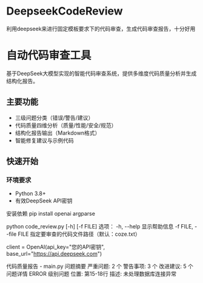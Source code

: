 # DeepseekCodeReview
利用deepseek来进行固定模板要求下的代码审查，生成代码审查报告，十分好用

# 自动代码审查工具

基于DeepSeek大模型实现的智能代码审查系统，提供多维度代码质量分析并生成结构化报告。

## 主要功能
- 三级问题分类（错误/警告/建议）
- 代码质量四维分析（质量/性能/安全/规范）
- 结构化报告输出（Markdown格式）
- 智能修复建议与示例代码

## 快速开始

### 环境要求
- Python 3.8+
- 有效DeepSeek API密钥

安装依赖
pip install openai argparse

python code_review.py [-h] [-f FILE]
选项：
-h, --help 显示帮助信息
-f FILE, --file FILE 指定要审查的代码文件路径（默认：coze.txt）


client = OpenAI(api_key="您的API密钥", base_url="https://api.deepseek.com")


代码质量报告 - main.py
问题摘要
严重问题: 2 个
警告事项: 3 个
改进建议: 5 个
问题详情
ERROR 级别问题
位置: 第15-18行
描述: 未处理数据库连接异常

